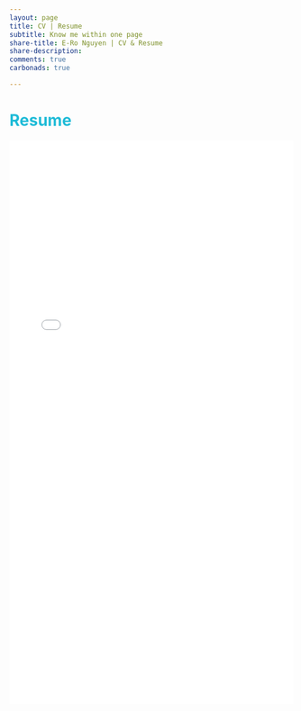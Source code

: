 ```yaml
---
layout: page
title: CV | Resume
subtitle: Know me within one page
share-title: E-Ro Nguyen | CV & Resume
share-description: 
comments: true
carbonads: true

---
```


# <font color='#1ebbd7'>Resume</font>
<embed src="/assets/pdf/resume.pdf" width="100%" height="1000px" />

